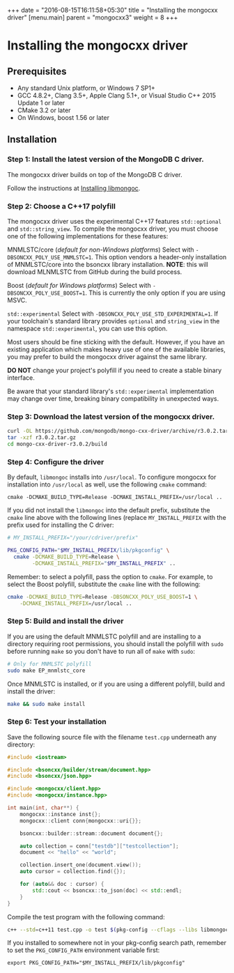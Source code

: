 +++
date = "2016-08-15T16:11:58+05:30"
title = "Installing the mongocxx driver"
[menu.main]
  parent = "mongocxx3"
  weight = 8
+++

# Installing the mongocxx driver

## Prerequisites

- Any standard Unix platform, or Windows 7 SP1+
- GCC 4.8.2+, Clang 3.5+, Apple Clang 5.1+, or Visual Studio C++ 2015
  Update 1 or later
- CMake 3.2 or later
- On Windows, boost 1.56 or later

## Installation

### Step 1: Install the latest version of the MongoDB C driver.

The mongocxx driver builds on top of the MongoDB C driver.

Follow the instructions at
[Installing libmongoc](http://mongoc.org/libmongoc/current/installing.html).

### Step 2: Choose a C++17 polyfill

The mongocxx driver uses the experimental C++17 features
`std::optional` and `std::string_view`. To compile
the mongocxx driver, you must choose one of the following
implementations for these features:

   MNMLSTC/core (*default for non-Windows platforms*)
     Select with `-DBSONCXX_POLY_USE_MNMLSTC=1`. This option vendors a
     header-only installation of MNMLSTC/core into the bsoncxx library
     installation.  **NOTE**: this will download MLNMLSTC from
     GitHub during the build process.

   Boost (*default for Windows platforms*)
     Select with `-DBSONCXX_POLY_USE_BOOST=1`. This is currently the
     only option if you are using MSVC.

   `std::experimental`
     Select with `-DBSONCXX_POLY_USE_STD_EXPERIMENTAL=1`. If your
     toolchain's standard library provides `optional` and
     `string_view` in the namespace `std::experimental`, you can use
     this option.

Most users should be fine sticking with the default. However, if you
have an existing application which makes heavy use of one of the
available libraries, you may prefer to build the mongocxx driver
against the same library.

**DO NOT** change your project's polyfill if you need to create a
stable binary interface.

Be aware that your standard library's `std::experimental` implementation
may change over time, breaking binary compatibility in unexpected ways.

### Step 3: Download the latest version of the mongocxx driver.

```sh
curl -OL https://github.com/mongodb/mongo-cxx-driver/archive/r3.0.2.tar.gz
tar -xzf r3.0.2.tar.gz
cd mongo-cxx-driver-r3.0.2/build
```

### Step 4: Configure the driver

By default, `libmongoc` installs into `/usr/local`.  To configure
mongocxx for installation into `/usr/local` as well, use the following
`cmake` command:

```
cmake -DCMAKE_BUILD_TYPE=Release -DCMAKE_INSTALL_PREFIX=/usr/local ..
```

If you did not install the `libmongoc` into the default prefix,
substitute the `cmake` line above with the following lines (replace
`MY_INSTALL_PREFIX` with the prefix used for installing the C driver:

```sh
# MY_INSTALL_PREFIX="/your/cdriver/prefix"

PKG_CONFIG_PATH="$MY_INSTALL_PREFIX/lib/pkgconfig" \
  cmake -DCMAKE_BUILD_TYPE=Release \
        -DCMAKE_INSTALL_PREFIX="$MY_INSTALL_PREFIX" ..
```

Remember: to select a polyfill, pass the option to `cmake`. For example,
to select the Boost polyfill, substitute the `cmake` line with
the following:

```sh
cmake -DCMAKE_BUILD_TYPE=Release -DBSONCXX_POLY_USE_BOOST=1 \
    -DCMAKE_INSTALL_PREFIX=/usr/local ..
```

### Step 5: Build and install the driver

If you are using the default MNMLSTC polyfill and are installing to a
directory requiring root permissions, you should install the polyfill with
`sudo` before running `make` so you don't have to run all of `make` with
`sudo`:

```sh
# Only for MNMLSTC polyfill
sudo make EP_mnmlstc_core
```

Once MNMLSTC is installed, or if you are using a different polyfill,
build and install the driver:

```sh
make && sudo make install
```

### Step 6: Test your installation

Save the following source file with the filename `test.cpp`
underneath any directory:

```c++
#include <iostream>

#include <bsoncxx/builder/stream/document.hpp>
#include <bsoncxx/json.hpp>

#include <mongocxx/client.hpp>
#include <mongocxx/instance.hpp>

int main(int, char**) {
    mongocxx::instance inst{};
    mongocxx::client conn{mongocxx::uri{}};

    bsoncxx::builder::stream::document document{};

    auto collection = conn["testdb"]["testcollection"];
    document << "hello" << "world";

    collection.insert_one(document.view());
    auto cursor = collection.find({});

    for (auto&& doc : cursor) {
        std::cout << bsoncxx::to_json(doc) << std::endl;
    }
}
```

Compile the test program with the following command:

```sh
c++ --std=c++11 test.cpp -o test $(pkg-config --cflags --libs libmongocxx)
```

If you installed to somewhere not in your pkg-config search path, remember
to set the `PKG_CONFIG_PATH` environment variable first:

```
export PKG_CONFIG_PATH="$MY_INSTALL_PREFIX/lib/pkgconfig"
```

